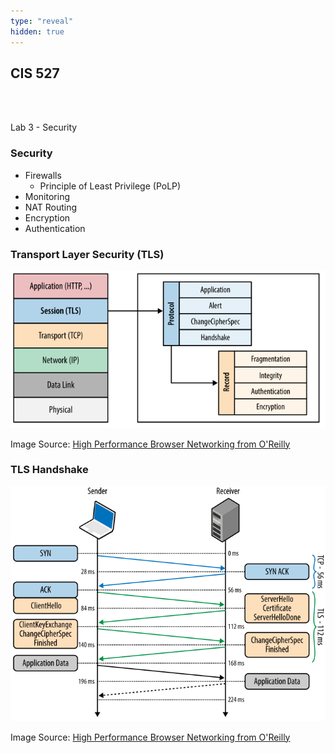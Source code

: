 ```yaml
---
type: "reveal"
hidden: true
---
```

<section>
	<h2>CIS 527</h2><br><br><p>Lab 3 - Security</p>
</section>
<section>
	<h3>Security</h3>
	<ul>
		<li>Firewalls
		<ul>
			<li>Principle of Least Privilege (PoLP)</li>
		</ul></li>
		<li>Monitoring</li>
		<li>NAT Routing</li>
		<li>Encryption</li>
		<li>Authentication</li>
	</ul>
</section>
<section>
	<h3>Transport Layer Security (TLS)</h3>
	<img class="stretch plain" src="../../images/tls_hpbn.svg">
	<p class="imagecredit">Image Source: <a href="https://hpbn.co/transport-layer-security-tls/">High Performance Browser Networking from O'Reilly</a></p>
</section>
<section>
	<h3>TLS Handshake</h3>
	<img class="stretch plain" src="../../images/tls_handshake_hpbn.svg">
	<p class="imagecredit">Image Source: <a href="https://hpbn.co/transport-layer-security-tls/">High Performance Browser Networking from O'Reilly</a></p>
</section>

